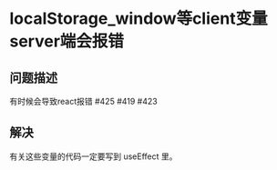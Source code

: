 # localStorage_window等client变量server端会报错

## 问题描述
有时候会导致react报错 #425 #419 #423

## 解决
有关这些变量的代码一定要写到 useEffect 里。